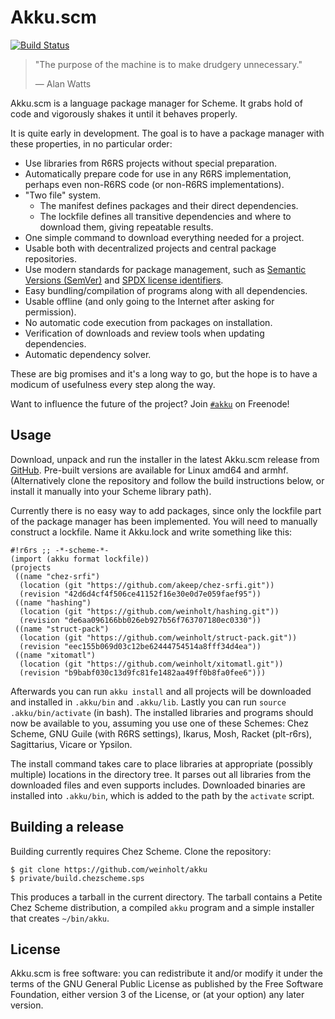 # Akku.scm

[![Build Status](https://travis-ci.org/weinholt/akku.svg?branch=master)](https://travis-ci.org/weinholt/akku)

> "The purpose of the machine is to make drudgery unnecessary."
>
> &mdash; Alan Watts

Akku.scm is a language package manager for Scheme. It grabs hold of
code and vigorously shakes it until it behaves properly.

It is quite early in development. The goal is to have a package
manager with these properties, in no particular order:

* Use libraries from R6RS projects without special preparation.
* Automatically prepare code for use in any R6RS implementation,
  perhaps even non-R6RS code (or non-R6RS implementations).
* "Two file" system.
    * The manifest defines packages and their direct dependencies.
    * The lockfile defines all transitive dependencies and where to
      download them, giving repeatable results.
* One simple command to download everything needed for a project.
* Usable both with decentralized projects and central package
  repositories.
* Use modern standards for package management, such
  as [Semantic Versions (SemVer)](http://semver.org/)
  and [SPDX license identifiers](https://spdx.org/).
* Easy bundling/compilation of programs along with all dependencies.
* Usable offline (and only going to the Internet after asking for
  permission).
* No automatic code execution from packages on installation.
* Verification of downloads and review tools when updating
  dependencies.
* Automatic dependency solver.

These are big promises and it's a long way to go, but the hope is to
have a modicum of usefulness every step along the way.

Want to influence the future of the project?
Join [`#akku`](irc://irc.freenode.org/#akku) on Freenode!

## Usage

Download, unpack and run the installer in the latest Akku.scm release
from [GitHub](https://github.com/weinholt/akku/releases). Pre-built
versions are available for Linux amd64 and armhf. (Alternatively clone
the repository and follow the build instructions below, or install it
manually into your Scheme library path).

Currently there is no easy way to add packages, since only the
lockfile part of the package manager has been implemented. You will
need to manually construct a lockfile. Name it Akku.lock and write
something like this:

```
#!r6rs ;; -*-scheme-*-
(import (akku format lockfile))
(projects
 ((name "chez-srfi")
  (location (git "https://github.com/akeep/chez-srfi.git"))
  (revision "42d6d4cf4f506ce41152f16e30e0d7e059faef95"))
 ((name "hashing")
  (location (git "https://github.com/weinholt/hashing.git"))
  (revision "de6aa096166bb026eb927b56f763707180ec0330"))
 ((name "struct-pack")
  (location (git "https://github.com/weinholt/struct-pack.git"))
  (revision "eec155b069d03c12be62444754514a8fff34d4ea"))
 ((name "xitomatl")
  (location (git "https://github.com/weinholt/xitomatl.git"))
  (revision "b9babf030c13d9fc81fe1482aa49ff0b8fa0fee6")))
```

Afterwards you can run `akku install` and all projects will be
downloaded and installed in `.akku/bin` and `.akku/lib`. Lastly you
can run `source .akku/bin/activate` (in bash). The installed libraries
and programs should now be available to you, assuming you use one of
these Schemes: Chez Scheme, GNU Guile (with R6RS settings), Ikarus,
Mosh, Racket (plt-r6rs), Sagittarius, Vicare or Ypsilon.

The install command takes care to place libraries at appropriate
(possibly multiple) locations in the directory tree. It parses out all
libraries from the downloaded files and even supports includes.
Downloaded binaries are installed into `.akku/bin`, which is added to
the path by the `activate` script.

## Building a release

Building currently requires Chez Scheme. Clone the repository:

```
$ git clone https://github.com/weinholt/akku
$ private/build.chezscheme.sps
```

This produces a tarball in the current directory. The tarball contains
a Petite Chez Scheme distribution, a compiled `akku` program and a
simple installer that creates `~/bin/akku`.

## License

Akku.scm is free software: you can redistribute it and/or modify it
under the terms of the GNU General Public License as published by the
Free Software Foundation, either version 3 of the License, or (at your
option) any later version.
